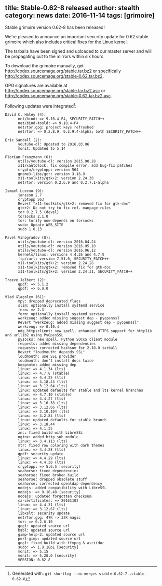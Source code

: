 title: Stable-0.62-8 released
author: stealth
category: news
date: 2016-11-14
tags: [grimoire]
---
Stable grimoire version 0.62-8 has been released!

We're pleased to announce an important security update for 0.62 stable grimoire which also includes critical fixes for the Linux kernel.

The tarballs have been signed and uploaded to our master server and will be propagating out to the mirrors within six hours.

To download the grimoire manually, get <http://codex.sourcemage.org/stable.tar.bz2> or specifically <http://codex.sourcemage.org/stable-0.62.tar.bz2>.

GPG signatures are available at <http://codex.sourcemage.org/stable.tar.bz2.asc> or <http://codex.sourcemage.org/stable-0.62.tar.bz2.asc>.

Following updates were integrated[^0]:

```
David C. Haley (4):
      net/bind: => 9.10.4-P4, SECURITY_PATCH++
      net/bind-toold: => 9.10.4-P4
      net/tor.gpg: project keys refreshed
      net/tor: => 0.2.8.9, 0.2.9.4-alpha; both SECURITY_PATCH++

Eric Sandall (2):
      youtube-dl: Updated to 2016.03.06
      monit: Updated to 5.14

Florian Franzmann (6):
      utils/youtube-dl: version 2015.08.28
      x11/xautolock: fix compile error, add bug-fix patches
      crypto/cryptopp: version 564
      gnome3-libs/gcr: version 3.16.0
      x11-toolkits/gtk+2: version 2.24.30
      net/tor: version 0.2.6.9 and 0.2.7.1-alpha

Ismael Luceno (9):
      jansson 2.7
      cryptopp 563
      Revert "x11-toolkits/gtk+2: removed fix for gtk-doc"
      gtk+2: Do not try to fix ref. manpage rules
      tor 0.2.7.5 (devel)
      torsocks 2.1.0
      tor: torify now depends on torsocks
      sudo: Update WEB_SITE
      sudo 1.8.13

Pavel Vinogradov (8):
      utils/youtube-dl: version 2016.04.24
      utils/youtube-dl: version 2016.05.10
      utils/youtube-dl: version 2016.06.12
      kernels/linux: versions 4.4.26 and 4.7.9
      ftp/curl: version 7.51.0, SECURITY_PATCH++
      x11-toolkits/gtk+2: version 2.24.28
      x11-toolkits/gtk+2: removed fix for gtk-doc
      x11-toolkits/gtk+2: version 2.24.31, SECURITY_PATCH++

Treeve Jelbert (2):
      qpdf: => 5.1.2
      qpdf: => 6.0.0

Vlad Glagolev (61):
      mpv: dropped deprecated flags
      slim: optionally install systemd service
      ferm: => 2.3
      ferm: optionally install systemd service
      werkzeug: added missing suggest dep - pyopenssl
      Revert "werkzeug: added missing suggest dep - pyopenssl"
      werkzeug: => 0.10.4
      ndg_httpsclient: new spell, enhanced HTTPS support for httplib and urllib2 using PyOpenSSL
      pysocks: new spell, Python SOCKS client module
      requests: added missing dependencies
      requests: corrected hashsum for 2.10.0 tarball
      Revert "loudmouth: depends SSL"
      loudmouth: use SSL provider
      loudmouth: don't install docs twice
      keepnote: added missing dep
      linux: => 4.1.34 (lts)
      linux: => 4.7.8 (stable)
      linux: => 4.4.25 (lts)
      linux: => 3.18.43 (lts)
      linux: => 3.12.64 (lts)
      linux: updated defaults for stable and lts kernel branches
      linux: => 4.7.10 (stable)
      linux: => 4.4.27 (lts)
      linux: => 3.16.38 (lts)
      linux: => 3.12.66 (lts)
      linux: => 3.10.104 (lts)
      linux: => 3.2.83 (lts)
      linux: updated defaults for stable branch
      linux: => 3.18.44
      linux: => 4.1.35
      znc: fixed build with LibreSSL
      nginx: added http_sub_module
      linux: => 3.4.113 (lts)
      mtr: fixed row coloring with dark themes
      linux: => 4.4.28 (lts)
      qpdf: security update
      linux: => 4.4.29 (lts)
      linux: => 4.4.30 (lts)
      cryptopp: => 5.6.5 [security]
      seahorse: fixed dependencies
      seahorse: fixed broken build
      seahorse: dropped obsolete stuff
      seahorse: corrected openldap dependency
      nodejs: added compatibility with LibreSSL
      nodejs: => 0.10.48 [security]
      nodejs: updated forgotten checksum
      ca-certificates: => 20161102
      linux: => 4.4.31 (lts)
      linux: => 3.12.67 (lts)
      libxslt: security update
      net/tor.gpg: 47K -> 32K magic
      tor: => 0.2.6.10
      gegl: updated source url
      babl: updated source url
      gimp-help-2: updated source url
      perl-gimp: updated source url
      gegl: fixed build with ffmpeg & asciidoc
      sudo: => 1.8.18p1 [security]
      monit: => 5.15
      monit: => 5.20.0 [security]
      VERSION: 0.62-8
```

[^0]: Generated with: `git shortlog --no-merges stable-0.62-7..stable-0.62-8`
